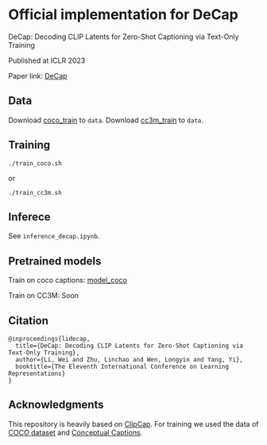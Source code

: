 # Official implementation for DeCap
DeCap: Decoding CLIP Latents for Zero-Shot Captioning via Text-Only Training

Published at ICLR 2023 

Paper link: [DeCap](https://openreview.net/pdf?id=Lt8bMlhiwx2)

## Data
Download [coco_train](https://drive.google.com/file/d/1k4LlhgwnvpkUlzQjtTomnDFvlkboTxOH/view?usp=share_link) to `data`.
Download [cc3m_train](https://drive.google.com/file/d/1-xfOLJasBTqTrSnsyAncKSfsjSSN5RTH/view?usp=share_link) to `data`.
## Training
```
./train_coco.sh
```
or 
```
./train_cc3m.sh
```
## Inferece
See `inference_decap.ipynb`.
## Pretrained models
Train on coco captions: [model_coco](https://drive.google.com/file/d/1EFI0aujIWBr3dTC_a2hdoV4QJenAlEWU/view?usp=share_link)

Train on CC3M: Soon
## Citation
```
@inproceedings{lidecap,
  title={DeCap: Decoding CLIP Latents for Zero-Shot Captioning via Text-Only Training},
  author={Li, Wei and Zhu, Linchao and Wen, Longyin and Yang, Yi},
  booktitle={The Eleventh International Conference on Learning Representations}
}
```

## Acknowledgments
This repository is heavily based on [ClipCap](https://github.com/rmokady/CLIP_prefix_caption).
For training we used the data of [COCO dataset](https://cocodataset.org/#home) and [Conceptual Captions](https://ai.google.com/research/ConceptualCaptions/).